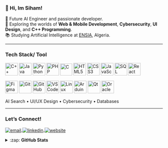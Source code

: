 
### 👋 Hi, Im Siham!


   🤖 Future AI Engineer and passionate developer.<br>
   🧪 Exploring  the worlds of **Web & Mobile Development**, **Cybersecurity**, **UI Design**, and **C++ Programming**.<br>
   📚 Studying Artificial Intelligence at [ENSIA](https://www.ensia.edu.dz/), Algeria.<br>

---

###  Tech Stack/ Tool

<p >
  <!-- Languages -->
  <img alt="C++" width="40px" src="https://cdn.jsdelivr.net/gh/devicons/devicon/icons/cplusplus/cplusplus-original.svg" />
  <img alt="Java" width="40px" src="https://cdn.jsdelivr.net/gh/devicons/devicon/icons/java/java-original.svg" />
  <img alt="Python" width="40px" src="https://cdn.jsdelivr.net/gh/devicons/devicon/icons/python/python-original.svg" />
   <img alt="PHP" width="40px" src="https://cdn.jsdelivr.net/gh/devicons/devicon/icons/php/php-original.svg" />
  <img alt="C" width="38px" src="https://cdn.jsdelivr.net/gh/devicons/devicon/icons/c/c-original.svg" />
  <img alt="HTML5" width="40px" src="https://cdn.jsdelivr.net/gh/devicons/devicon/icons/html5/html5-original.svg" />
  <img alt="CSS3" width="40px" src="https://cdn.jsdelivr.net/gh/devicons/devicon/icons/css3/css3-original.svg" />
  <img alt="JavaScript" width="40px" src="https://cdn.jsdelivr.net/gh/devicons/devicon/icons/javascript/javascript-original.svg" />
  <img alt="SQL" width="40px" src="https://cdn.jsdelivr.net/gh/devicons/devicon/icons/mysql/mysql-original.svg" />
  <img alt="React" width="40px" src="https://cdn.jsdelivr.net/gh/devicons/devicon/icons/react/react-original.svg" />
</p>

<p >
  <!-- Tools -->
  <img alt="Figma" width="40px" src="https://cdn.jsdelivr.net/gh/devicons/devicon/icons/figma/figma-original.svg" />
  <img alt="Git" width="40px" src="https://cdn.jsdelivr.net/gh/devicons/devicon/icons/git/git-original.svg" />
  <img alt="GitHub" width="40px" src="https://cdn.jsdelivr.net/gh/devicons/devicon/icons/github/github-original.svg" />
  <img alt="VS Code" width="40px" src="https://cdn.jsdelivr.net/gh/devicons/devicon/icons/vscode/vscode-original.svg" />
    <img alt="Linux" width="40px" src="https://cdn.jsdelivr.net/gh/devicons/devicon/icons/linux/linux-original.svg" />
   <img alt="Arduino" width="40px" src="https://cdn.jsdelivr.net/gh/devicons/devicon/icons/arduino/arduino-original.svg" />
  <img alt="Qt" width="40px" src="https://cdn.jsdelivr.net/gh/devicons/devicon/icons/qt/qt-original.svg" />
  <img alt="Oracle" width="40px" src="https://cdn.jsdelivr.net/gh/devicons/devicon/icons/oracle/oracle-original.svg" />



</p>

<p>
  <!-- Concepts -->
  AI Search • UI/UX Design • Cybersecurity • Databases
</p>


---

###  Let’s Connect!

<p >
  <a href="mailto:siham.sehil@ensia.edu.dz">
    <img align="center" src="https://img.shields.io/badge/email-%23D14836.svg?&style=for-the-badge&logo=gmail&logoColor=white" alt="email" />
  </a>
  <a href="https://www.linkedin.com/in/siham-sehil-9757a5337" target="blank">
    <img align="center" src="https://img.shields.io/badge/linkedin-%230077B5.svg?&style=for-the-badge&logo=linkedin&logoColor=white" alt="linkedin" />
  </a>
 
  <a href="https://yourwebsite.com" target="blank">
    <img align="center" src="https://img.shields.io/badge/website-%23000000.svg?&style=for-the-badge&logo=Google-Chrome&logoColor=white" alt="website" />
  </a>

</p>


<details>
  <summary>:zap: <b>GitHub Stats</b></summary>
<br>

 ![Anurag's GitHub stats](https://github-readme-stats.vercel.app/api?username=sihamsehil&show_icons=true&theme=tokyonight)

</details>



